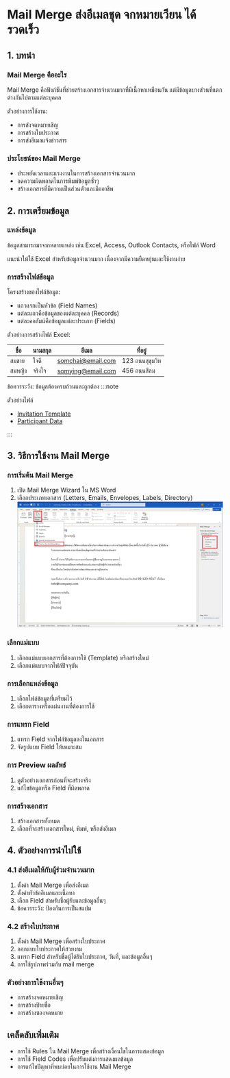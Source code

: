 # Mail Merge ส่งอีเมลชุด จกหมายเวียน ได้รวดเร็ว

## 1. บทนำ

### Mail Merge คืออะไร

Mail Merge คือฟังก์ชันที่ช่วยสร้างเอกสารจำนวนมากที่มีเนื้อหาเหมือนกัน แต่มีข้อมูลบางส่วนที่แตกต่างกันไปตามแต่ละบุคคล

ตัวอย่างการใช้งาน:

* การส่งจดหมายเชิญ
* การสร้างใบประกาศ
* การส่งอีเมลแจ้งข่าวสาร

### ประโยชน์ของ Mail Merge

* ประหยัดเวลาและแรงงานในการสร้างเอกสารจำนวนมาก
* ลดความผิดพลาดในการพิมพ์ข้อมูลซ้ำๆ
* สร้างเอกสารที่มีความเป็นส่วนตัวและมืออาชีพ

## 2. การเตรียมข้อมูล

### แหล่งข้อมูล

ข้อมูลสามารถมาจากหลายแหล่ง เช่น Excel, Access, Outlook Contacts, หรือไฟล์ Word

แนะนำให้ใช้ Excel สำหรับข้อมูลจำนวนมาก เนื่องจากมีความยืดหยุ่นและใช้งานง่าย

### การสร้างไฟล์ข้อมูล

โครงสร้างของไฟล์ข้อมูล:

* แถวแรกเป็นหัวข้อ (Field Names)
* แต่ละแถวคือข้อมูลของแต่ละบุคคล (Records)
* แต่ละคอลัมน์คือข้อมูลแต่ละประเภท (Fields)

ตัวอย่างการสร้างไฟล์ Excel:

| ชื่อ | นามสกุล | อีเมล | ที่อยู่ |
|---|---|---|---|
| สมชาย | ใจดี | somchai@email.com | 123 ถนนสุขุมวิท |
| สมหญิง | จริงใจ | somying@email.com | 456 ถนนสีลม |

ข้อควรระวัง: ข้อมูลต้องครบถ้วนและถูกต้อง
:::note

ตัวอย่างไฟล์
- [Invitation Template](./assets/mailmerge_Invitation_Letter_Template.docx)
- [Participant Data](./assets/mailmerge_data.xlsx)

:::

## 3. วิธีการใช้งาน Mail Merge

### การเริ่มต้น Mail Merge

1.  เปิด Mail Merge Wizard ใน MS Word
2.  เลือกประเภทเอกสาร (Letters, Emails, Envelopes, Labels, Directory)
![StartMailMErge](./assets/mailmerge_howto_1.jpg)

### เลือกแม่แบบ
1. เลือกแม่แบบเอกสารที่ต้องการใช้ (Template) หรือสร้างใหม่
2. เลือกแม่แบบจากไฟล์ปัจจุบัน

### การเลือกแหล่งข้อมูล

1.  เลือกไฟล์ข้อมูลที่เตรียมไว้
2.  เลือกตารางหรือแผ่นงานที่ต้องการใช้

### การแทรก Field

1.  แทรก Field จากไฟล์ข้อมูลลงในเอกสาร
2.  จัดรูปแบบ Field ให้เหมาะสม

### การ Preview ผลลัพธ์

1.  ดูตัวอย่างเอกสารก่อนที่จะสร้างจริง
2.  แก้ไขข้อมูลหรือ Field ที่ผิดพลาด

### การสร้างเอกสาร

1.  สร้างเอกสารทั้งหมด
2.  เลือกที่จะสร้างเอกสารใหม่, พิมพ์, หรือส่งอีเมล


## 4. ตัวอย่างการนำไปใช้

### 4.1 ส่งอีเมลให้กับผู้ร่วมจำนวนมาก

1.  ตั้งค่า Mail Merge เพื่อส่งอีเมล
2.  ตั้งค่าหัวข้ออีเมลและเนื้อหา
3.  เลือก Field สำหรับชื่อผู้รับและข้อมูลอื่นๆ
4.  ข้อควรระวัง: ป้องกันการเป็นสแปม

### 4.2 สร้างใบประกาศ

1.  ตั้งค่า Mail Merge เพื่อสร้างใบประกาศ
2.  ออกแบบใบประกาศให้สวยงาม
3.  แทรก Field สำหรับชื่อผู้ได้รับใบประกาศ, วันที่, และข้อมูลอื่นๆ
4.  การใช้รูปภาพร่วมกับ mail merge

### ตัวอย่างการใช้งานอื่นๆ

* การสร้างจดหมายเชิญ
* การสร้างป้ายชื่อ
* การสร้างซองจดหมาย

## เคล็ดลับเพิ่มเติม

* การใช้ Rules ใน Mail Merge เพื่อสร้างเงื่อนไขในการแสดงข้อมูล
* การใช้ Field Codes เพื่อปรับแต่งการแสดงผลข้อมูล
* การแก้ไขปัญหาที่พบบ่อยในการใช้งาน Mail Merge